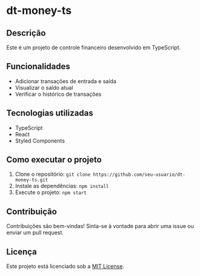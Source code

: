 # dt-money-ts

## Descrição
Este é um projeto de controle financeiro desenvolvido em TypeScript.

## Funcionalidades
- Adicionar transações de entrada e saída
- Visualizar o saldo atual
- Verificar o histórico de transações

## Tecnologias utilizadas
- TypeScript
- React
- Styled Components

## Como executar o projeto
1. Clone o repositório: `git clone https://github.com/seu-usuario/dt-money-ts.git`
2. Instale as dependências: `npm install`
3. Execute o projeto: `npm start`

## Contribuição
Contribuições são bem-vindas! Sinta-se à vontade para abrir uma issue ou enviar um pull request.

## Licença
Este projeto está licenciado sob a [MIT License](https://opensource.org/licenses/MIT).
